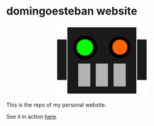 domingoesteban website
====================
<p align="center">
<img src="img/robotics/robotHead.jpg" width="250" align="center">
</p>

This is the repo of my personal website.

See it in action [here](http://domingoesteban.com/).